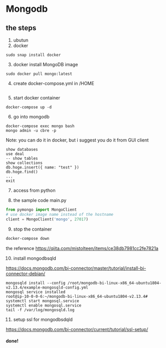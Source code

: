 # Mongodb

## the steps
1. ubutun
2. docker
```
sudo snap install docker 
```
3. docker install MongoDB image
``` 
sudo docker pull mongo:latest
```
4. create docker-compose.yml in /HOME
```
```
5. start docker container
```
docker-compose up -d
```
6. go into mongodb
```
docker-compose exec mongo bash
mongo admin -u cbre -p
```
Note: you can do it in docker, but i suggest you do it from GUI client
```mongoshell
show databases
use deal
-- show tables
show collections
db.hoge.insert({ name: "test" })
db.hoge.find()
...
exit
```
7. access from python

8. the sample code
main.py
```python
from pymongo import MongoClient
# use docker image name instead of the hostname 
client = MongoClient('mongo', 27017)
```

9. stop the container
```bash
docker-compose down
```

the reference
https://qiita.com/mistolteen/items/ce38db7981cc2fe7821a

10. install mongodbsqld

https://docs.mongodb.com/bi-connector/master/tutorial/install-bi-connector-debian/
```
mongosqld install --config /root/mongodb-bi-linux-x86_64-ubuntu1804-v2.13.4/example-mongosqld-config.yml 
mongosql service installed
root@ip-10-0-0-6:~/mongodb-bi-linux-x86_64-ubuntu1804-v2.13.4# 
systemctl start mongosql.service
systemctl enable mongosql.service
tail -f /var/log/mongosqld.log

```

11. setup ssl for mongodbsdqld

https://docs.mongodb.com/bi-connector/current/tutorial/ssl-setup/

#### done!
